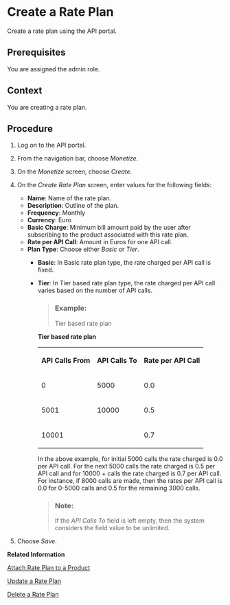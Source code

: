 <!-- loiocfe6a30600f148a39a7920dbc7fa1ab2 -->

# Create a Rate Plan

Create a rate plan using the API portal.



<a name="loiocfe6a30600f148a39a7920dbc7fa1ab2__prereq_iqk_hsp_bz"/>

## Prerequisites

You are assigned the admin role.



## Context

You are creating a rate plan.



## Procedure

1.  Log on to the API portal.

2.  From the navigation bar, choose *Monetize*.

3.  On the *Monetize* screen, choose *Create*.

4.  On the *Create Rate Plan* screen, enter values for the following fields:

    -   **Name**: Name of the rate plan.
    -   **Description**: Outline of the plan.
    -   **Frequency**: Monthly
    -   **Currency**: Euro
    -   **Basic Charge**: Minimum bill amount paid by the user after subscribing to the product associated with this rate plan.
    -   **Rate per API Call**: Amount in Euros for one API call.
    -   **Plan Type**: Choose either *Basic* or *Tier*.
        -   **Basic**: In Basic rate plan type, the rate charged per API call is fixed.
        -   **Tier**: In Tier based rate plan type, the rate charged per API call varies based on the number of API calls.

            > ### Example:  
            > Tier based rate plan

            **Tier based rate plan**


            <table>
            <tr>
            <th valign="top">

            API Calls From
            
            </th>
            <th valign="top">

            API Calls To
            
            </th>
            <th valign="top">

            Rate per API Call
            
            </th>
            </tr>
            <tr>
            <td valign="top">
            
            0
            
            </td>
            <td valign="top">
            
            5000
            
            </td>
            <td valign="top">
            
            0.0
            
            </td>
            </tr>
            <tr>
            <td valign="top">
            
            5001
            
            </td>
            <td valign="top">
            
            10000
            
            </td>
            <td valign="top">
            
            0.5
            
            </td>
            </tr>
            <tr>
            <td valign="top">
            
            10001
            
            </td>
            <td valign="top">
            

            
            </td>
            <td valign="top">
            
            0.7
            
            </td>
            </tr>
            </table>
            
            In the above example, for initial 5000 calls the rate charged is 0.0 per API call. For the next 5000 calls the rate charged is 0.5 per API call and for 10000 + calls the rate charged is 0.7 per API call. For instance, if 8000 calls are made, then the rates per API call is 0.0 for 0-5000 calls and 0.5 for the remaining 3000 calls.

            > ### Note:  
            > If the *API Calls To* field is left empty, then the system considers the field value to be unlimited.



5.  Choose *Save*.


**Related Information**  


[Attach Rate Plan to a Product](attach-rate-plan-to-a-product-cc5c942.md "Attach a rate plan to a product using the API portal.")

[Update a Rate Plan](update-a-rate-plan-b8c1e6b.md "Update a rate plan using the API portal.")

[Delete a Rate Plan](delete-a-rate-plan-d4181ad.md "Delete a rate plan using the API portal.")

